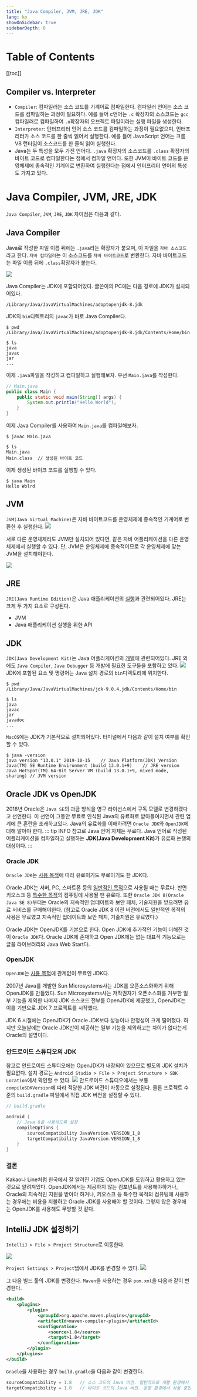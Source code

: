```yaml
---
title: "Java Compiler, JVM, JRE, JDK"
lang: ko
showOnSidebar: true
sidebarDepth: 0
---
```


# Table of Contents
[[toc]]

## Compiler vs. Interpreter
- `Compiler`: 컴파일러는 소스 코드를 기계어로 컴파일한다. 컴파일러 언어는 소스 코드를 컴파일하는 과정이 필요하다. 예를 들어 c언어는 `.c` 확장자의 소스코드는 `gcc`컴파일러로 컴파일하여 `.o`확장자의 오브젝트 파일이라는 실행 파일을 생성한다.
- `Interpreter`: 인터프리터 언어 소스 코드를 컴파일하는 과정이 필요없으며, 인터프리터가 소스 코드를 한 줄씩 읽어서 실행한다. 예를 들어 JavaScript 언어는 크롬 V8 런타임이 소스코드를 한 줄씩 읽어 실행한다.
- Java는 두 특성을 모두 가진 언어다. `.java` 확장자의 소스코드를 `.class` 확장자의 바이트 코드로 컴파일한다는 점에서 컴파일 언어다. 또한 JVM이 바이트 코드를 운영체제에 종속적인 기계어로 변환하여 실행한다는 점에서 인터프리터 언어의 특성도 가지고 있다.

# Java Compiler, JVM, JRE, JDK
`Java Compiler`, `JVM`, `JRE`, `JDK` 차이점은 다음과 같다.

## Java Compiler
Java로 작성한 파일 이름 뒤에는 `.java`라는 확장자가 붙으며, 이 파일을 `자바 소스코드`라고 한다. `자바 컴파일러`는 이 소스코드를 `자바 바이트코드`로 변환한다. 자바 바이트코드는 파일 이름 뒤에 `.class`확장자가 붙는다.

![](./180102_java_compiler_jvm_jre_jdk/1.png)

Java Compiler는 JDK에 포함되어있다. 글쓴이의 PC에는 다음 경로에 JDK가 설치되어있다.
```
/Library/Java/JavaVirtualMachines/adoptopenjdk-8.jdk
```
JDK의 `bin`디렉토리의 `javac`가 바로 Java Compiler다.
``` shellsession{6}
$ pwd
/Library/Java/JavaVirtualMachines/adoptopenjdk-8.jdk/Contents/Home/bin

$ ls
java
javac
jar
...
```
이제 `.java`파일을 작성하고 컴파일하고 실행해보자. 우선 `Main.java`를 작성한다.
``` java 
// Main.java
public class Main {
	public static void main(String[] args) {
		System.out.println("Hello World");
	}
} 
```
이제 Java Compiler를 사용하여 `Main.java`를 컴파일해보자.
``` shellsession
$ javac Main.java

$ ls
Main.java   
Main.class  // 생성된 바이트 코드
```
이제 생성된 바이크 코드를 실행할 수 있다.
``` shellsession
$ java Main
Hello Wolrd
```

## JVM
`JVM(Java Virtual Machine)`은 자바 바이트코드를 운영체제에 종속적인 기계어로 변환한 후 실행한다.
![](./180102_java_compiler_jvm_jre_jdk/2.png)

서로 다른 운영체제라도 JVM만 설치되어 있다면, 같은 자바 어플리케이션을 다른 운영체제에서 실행할 수 있다. 단, JVM은 운영체제에 종속적이므로 각 운영체제에 맞는 JVM을 설치해야한다.

![](./180102_java_compiler_jvm_jre_jdk/3.png)

## JRE
`JRE(Java Runtime Edition)`은 Java 애플리케이션의 <u>실행</u>과 관련되어있다. JRE는 크게 두 가지 요소로 구성된다.
- JVM
- Java 애플리케이션 실행을 위한 API

## JDK
`JDK(Java Development Kit)`는 Java 어플리케이션의 <u>개발</u>에 관련되어있다. JRE 외에도 `Java Compiler`, `Java Debugger` 등 개발에 필요한 도구들을 포함하고 있다.
![](./180102_java_compiler_jvm_jre_jdk/4.png)
JDK에 포함된 요소 및 명령어는 Java 설치 경로의 `bin`디렉토리에 위치한다.
``` shellsession
$ pwd
/Library/Java/JavaVirtualMachines/jdk-9.0.4.jdk/Contents/Home/bin

$ ls 
java
javac
jar
javadoc
...
```

`MacOS`에는 JDK가 기본적으로 설치되어있다. 터미널에서 다음과 같이 설치 여부를 확인할 수 있다.
``` shellsession
$ java -version
java version "13.0.1" 2019-10-15    // Java Platform(JDK) Version
Java(TM) SE Runtime Environment (build 13.0.1+9)    // JRE version
Java HotSpot(TM) 64-Bit Server VM (build 13.0.1+9, mixed mode, sharing) // JVM version
```

## Oracle JDK vs OpenJDK
2018년 Oracle은 `Java SE`의 과금 방식을 영구 라이선스에서 구독 모델로 변경하겠다고 선언한다. 이 선언이 그동안 무료로 인식된 Java의 유료화로 받아들여지면서 관련 업계에 큰 혼란을 초래하고있다. Java의 유료화를 이해하려면 `Oracle JDK`와 `OpenJDK`에 대해 알아야 한다.
::: tip INFO
참고로 Java 언어 자체는 무료다. Java 언어로 작성된 어플리케이션을 컴파일하고 실행하는 <b>JDK(Java Development Kit)</b>가 유료화 논쟁의 대상이다.
:::

### Oracle JDK
`Oracle JDK`는 <u>사용 목적</u>에 따라 유료이기도 무료이기도 한 JDK다.

Oracle JDK는 서버, PC, 스마트폰 등의 <u>일반적인 목적</u>으로 사용될 때는 무료다. 반면 키오스크 등 <u>특수한 목적</u>의 컴퓨팅에 사용될 땐 유료다. 또한 `Oracle JDK 8(Oracle Java SE 8)`부터는 Oracle의 지속적인 업데이트와 보안 패치, 기술지원을 받으려면 유료 서비스를 구매해야한다. (참고로 Oracle JDK 8 이전 버전에서도 일반적인 목적의 사용은 무료였고 지속적인 업데이트와 보안 패치, 기술지원은 유료였다.)

Oracle JDK는 OpenJDK를 기본으로 한다. Open JDK에 추가적인 기능이 더해진 것이 `Oracle JDK`다. Oracle JDK에 존재하고 Open JDK에는 없는 대표적 기능으로는 글꼴 라이브러리와 Java Web Start다.


### OpenJDK
`OpenJDK`는 <u>사용 목적</u>에 관계없이 무료인 JDK다. 

2007년 Java를 개발한 Sun Microsystems사는 JDK를 오픈소스화하기 위해 OpenJDK를 만들었다. Sun Microsystems사는 저작권자가 오픈소스화를 거부한 일부 기능을 제외한 나머지 JDK 소스코드 전부를 OpenJDK에 제공했고, OpenJDK는 이를 기반으로 JDK 7 프로젝트를 시작했다.

JDK 6 시절에는 OpenJDK가 Oracle JDK보다 성능이나 안정성이 크게 떨어졌다. 하지만 오늘날에는 Oracle JDK만이 제공하는 일부 기능을 제외하고는 차이가 없다는게 Oracle의 설명이다. 

### 안드로이드 스튜디오의 JDK
참고로 안드로이드 스튜디오에는 OpenJDK가 내장되어 있으므로 별도의 JDK 설치가 필요없다. 설치 경로는 `Android Studio > File > Project Structure > SDK Location`에서 확인할 수 있다.
![](./180102_java_compiler_jvm_jre_jdk/5.png)
안드로이드 스튜디오에서는 보통 `compileSDKVersion`에 따라 적당한 JDK 버전이 자동으로 설정된다. 물론 프로젝트 수준의 `build.gradle` 파일에서 직접 JDK 버전을 설정할 수 있다.

```groovy
// build.gradle

android {
    // Java 8을 사용하도록 설정
    compileOptions {
        sourceCompatibility JavaVersion.VERSION_1_8
        targetCompatibility JavaVersion.VERSION_1_8
    }
}
```

### 결론
Kakao나 Line처럼 한국에서 잘 알려진 기업도 OpenJDK를 도입하고 활용하고 있는 것으로 알려져있다. OpenJDK에서는 제공하지 않는 컴포넌트를 사용해야하거나, Oracle의 지속적인 지원을 받아야 하거나, 키오스크 등 특수한 목적의 컴퓨팅에 사용하는 경우에는 비용을 지불하고 Oracle JDK를 사용해야 할 것이다. 그렇지 않은 경우에는 OpenJDK를 사용해도 무방할 것 같다.

## IntelliJ JDK 설정하기
`IntelliJ > File > Project Structure`로 이동한다.

![](./180102_java_compiler_jvm_jre_jdk/6.png)

`Project Settings > Project`탭에서 JDK를 변경할 수 있다.
![](./180102_java_compiler_jvm_jre_jdk/7.png)

그 다음 빌드 툴의 JDK를 변경한다. `Maven`을 사용하는 경우 `pom.xml`을 다음과 같이 변경한다.
``` xml
<build>
    <plugins>
        <plugin>
            <groupId>org.apache.maven.plugins</groupId> 
            <artifactId>maven-compiler-plugin</artifactId> 
            <configuration> 
                <source>1.8</source> 
                <target>1.8</target> 
            </configuration>
        </plugin>
    </plugins>
</build>
```
`Gradle`을 사용하는 경우 `build.gradle`을 다음과 같이 변경한다.
``` groovy 
sourceCompatibility = 1.8   // 소스 코드의 Java 버전. 일반적으로 개발 환경에서 사용 중인 JDK의 버전과 일치시킨다.
targetCompatibility = 1.8   // 바이트 코드의 Java 버전. 운영 환경에서 사용 중인 JDK의 버전과 일치시킨다.
``` 